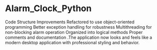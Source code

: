 # Alarm_Clock_Python
Code Structure Improvements Refactored to use object-oriented programming Better exception handling for robustness Multithreading for non-blocking alarm operation Organized into logical methods Proper comments and documentation  .The application now looks and feels like a modern desktop application with professional styling and behavior.
